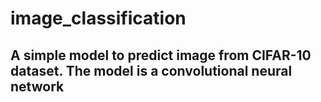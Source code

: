 # image_classification

## A simple model to predict image from CIFAR-10 dataset. The model is a convolutional neural network